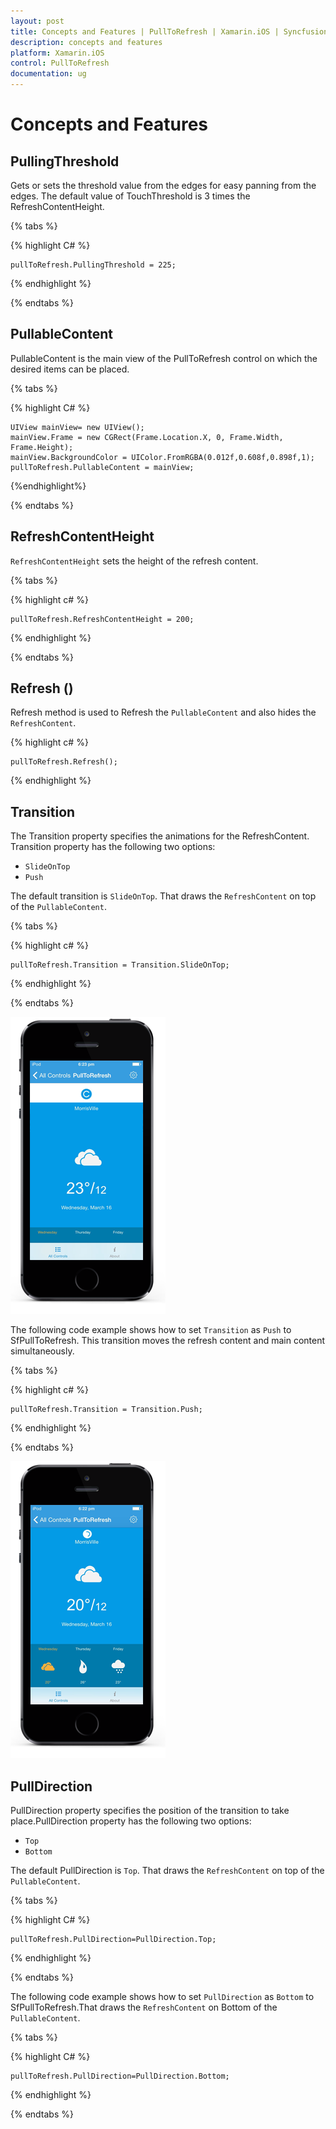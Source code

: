 ```yaml
---
layout: post
title: Concepts and Features | PullToRefresh | Xamarin.iOS | Syncfusion
description: concepts and features
platform: Xamarin.iOS
control: PullToRefresh
documentation: ug
--- 
```


# Concepts and Features

## PullingThreshold

Gets or sets the threshold value from the edges for easy panning from the edges. The default value of TouchThreshold is 3 times the RefreshContentHeight.

{% tabs %}

{% highlight C# %}

    pullToRefresh.PullingThreshold = 225;

{% endhighlight %}

{% endtabs %} 

## PullableContent

PullableContent is the main view of the PullToRefresh control on which the desired items can be placed.

{% tabs %}

{% highlight C# %}

    UIView mainView= new UIView();
    mainView.Frame = new CGRect(Frame.Location.X, 0, Frame.Width, Frame.Height);
    mainView.BackgroundColor = UIColor.FromRGBA(0.012f,0.608f,0.898f,1);
    pullToRefresh.PullableContent = mainView;

{%endhighlight%}

{% endtabs %} 

 

## RefreshContentHeight

`RefreshContentHeight` sets the height of the refresh content.

{% tabs %}

{% highlight c# %}

    pullToRefresh.RefreshContentHeight = 200;

{% endhighlight %}

{% endtabs %}

## Refresh ()

Refresh method is used to Refresh the `PullableContent` and also hides the `RefreshContent`.

{% highlight c# %}

    pullToRefresh.Refresh();

{% endhighlight %}

## Transition

The Transition property specifies the animations for the RefreshContent. Transition property has the following two options:

* `SlideOnTop`
* `Push`

The default transition is `SlideOnTop`. That draws the `RefreshContent` on top of the `PullableContent`.

{% tabs %}

{% highlight c# %}

    pullToRefresh.Transition = Transition.SlideOnTop;

{% endhighlight %}

{% endtabs %}

![](feature_images/Overview_img1.png)


The following code example shows how to set `Transition` as `Push` to SfPullToRefresh. This transition moves the refresh content and main content simultaneously.

{% tabs %}



{% highlight c# %}

    pullToRefresh.Transition = Transition.Push;

{% endhighlight %}

{% endtabs %}


![](feature_images/Overview_img2.png)

## PullDirection

PullDirection property specifies the position of the transition to take place.PullDirection property has the following two options:
* `Top`
* `Bottom`

The default PullDirection is `Top`. That draws the `RefreshContent` on top of the `PullableContent`.

{% tabs %}

{% highlight C# %}

    pullToRefresh.PullDirection=PullDirection.Top;

{% endhighlight %}

{% endtabs %}



The following code example shows how to set `PullDirection` as `Bottom` to SfPullToRefresh.That draws the `RefreshContent` on Bottom of the `PullableContent`.

{% tabs %}

{% highlight C# %}

    pullToRefresh.PullDirection=PullDirection.Bottom;

{% endhighlight %}

{% endtabs %}
